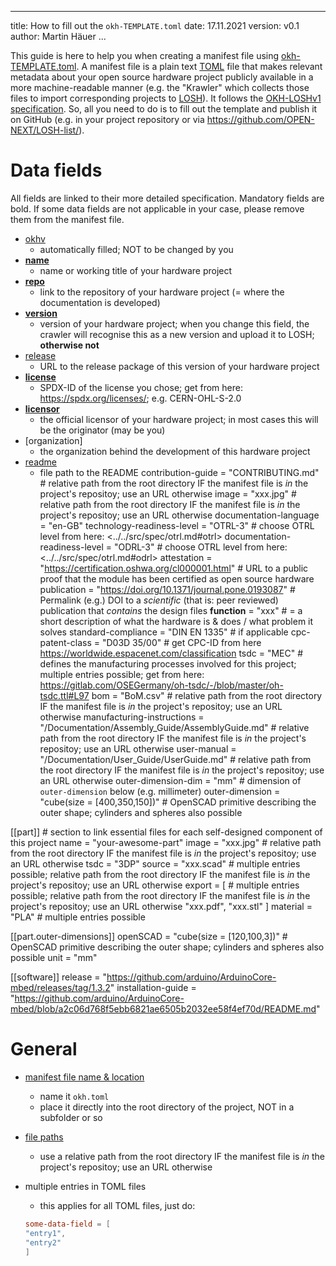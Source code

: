<!--
SPDX-FileCopyrightText: 2021 - 2022 Martin Häuer <martin.haeuer@ose-germany.de>
SPDX-FileCopyrightText: 2022 Robin Vobruba <hoijui.quaero@gmail.com>

SPDX-License-Identifier: GPL-3.0-or-later
-->

---
title: How to fill out the `okh-TEMPLATE.toml`
date: 17.11.2021
version: v0.1
author: Martin Häuer
...

This guide is here to help you when creating a manifest file
using [okh-TEMPLATE.toml](okh-TEMPLATE.toml).
A manifest file is a plain text [TOML](https://toml.io/en/) file
that makes relevant metadata about your open source hardware project publicly available
in a more machine-readable manner
(e.g. the "Krawler" which collects those files
to import corresponding projects to [LOSH](https://losh.opennext.eu)).
It follows the [OKH-LOSHv1 specification](TODO).
So, all you need to do is to fill out the template
and publish it on GitHub
(e.g. in your project repository
or via <https://github.com/OPEN-NEXT/LOSH-list/>).

# Data fields

All fields are linked to their more detailed specification.
Mandatory fields are bold.
If some data fields are not applicable in your case,
please remove them from the manifest file.

- [okhv](../../src/spec/okh.md#for-osh-modules-only)
  - automatically filled; NOT to be changed by you
- **[name](../../src/spec/okh.md#metadata-fields-for-osh-modules)**
  - name or working title of your hardware project
- **[repo](../../src/spec/okh.md#metadata-fields-for-osh-modules)**
  - link to the repository of your hardware project
    (= where the documentation is developed)
- **[version](../../src/spec/okh.md#metadata-fields-for-osh-modules)**
  - version of your hardware project;
    when you change this field,
    the crawler will recognise this as a new version
    and upload it to LOSH; **otherwise not**
- [release](../../src/spec/okh.md#metadata-fields-for-osh-modules)
  - URL to the release package of this version of your hardware project
- **[license](../../src/spec/okh.md#metadata-fields-for-osh-modules)**
  - SPDX-ID of the license you chose;
    get from here: <https://spdx.org/licenses/>; e.g. CERN-OHL-S-2.0
- **[licensor](../../src/spec/okh.md#metadata-fields-for-osh-modules)**
  - the official licensor of your hardware project;
    in most cases this will be the originator (may be you)
- [organization]
  - the organization behind the development of this hardware project
- [readme](../../src/spec/okh.md#metadata-fields-for-osh-modules)
  - file path to the README
contribution-guide = "CONTRIBUTING.md" # relative path from the root directory IF the manifest file is _in_ the project's repositoy; use an URL otherwise
image = "xxx.jpg" # relative path from the root directory IF the manifest file is _in_ the project's repositoy; use an URL otherwise
documentation-language = "en-GB"
technology-readiness-level = "OTRL-3" # choose OTRL level from here: <../../src/spec/otrl.md#otrl>
documentation-readiness-level = "ODRL-3" # choose OTRL level from here: <../../src/spec/otrl.md#odrl>
attestation = "https://certification.oshwa.org/cl000001.html" # URL to a public proof that the module has been certified as open source hardware
publication = "https://doi.org/10.1371/journal.pone.0193087" # Permalink (e.g.) DOI to a _scientific_ (that is: peer reviewed) publication that _contains_ the design files
**function** = "xxx" # = a short description of what the hardware is & does / what problem it solves
standard-compliance = "DIN EN 1335" # if applicable
cpc-patent-class = "D03D 35/00" # get CPC-ID from here <https://worldwide.espacenet.com/classification>
tsdc = "MEC" # defines the manufacturing processes involved for this project; multiple entries possible; get from here: https://gitlab.com/OSEGermany/oh-tsdc/-/blob/master/oh-tsdc.ttl#L97
bom = "BoM.csv" # relative path from the root directory IF the manifest file is _in_ the project's repositoy; use an URL otherwise
manufacturing-instructions = "/Documentation/Assembly_Guide/AssemblyGuide.md" # relative path from the root directory IF the manifest file is _in_ the project's repositoy; use an URL otherwise
user-manual = "/Documentation/User_Guide/UserGuide.md" # relative path from the root directory IF the manifest file is _in_ the project's repositoy; use an URL otherwise
outer-dimension-dim = "mm" # dimension of `outer-dimension` below (e.g. millimeter)
outer-dimension = "cube(size = [400,350,150])" # OpenSCAD primitive describing the outer shape; cylinders and spheres also possible

[[part]] # section to link essential files for each self-designed component of this project
name = "your-awesome-part"
image = "xxx.jpg" # relative path from the root directory IF the manifest file is _in_ the project's repositoy; use an URL otherwise
tsdc = "3DP"
source = "xxx.scad" # multiple entries possible; relative path from the root directory IF the manifest file is _in_ the project's repositoy; use an URL otherwise
export = [ # multiple entries possible; relative path from the root directory IF the manifest file is _in_ the project's repositoy; use an URL otherwise
  "xxx.pdf",
  "xxx.stl"
]
material = "PLA" # multiple entries possible

[[part.outer-dimensions]]
openSCAD = "cube(size = [120,100,3])" # OpenSCAD primitive describing the outer shape; cylinders and spheres also possible
unit = "mm"

[[software]]
release = "https://github.com/arduino/ArduinoCore-mbed/releases/tag/1.3.2"
installation-guide = "https://github.com/arduino/ArduinoCore-mbed/blob/a2c06d768f5ebb6821ae6505b2032ee58f4ef70d/README.md"

# General

- [manifest file name & location](../../src/spec/okh.md#location--naming-convention)
  - name it `okh.toml`
  - place it directly into the root directory of the project,
    NOT in a subfolder or so
- [file paths](../../src/spec/okh.md#file-path-conventions)
  - use a relative path from the root directory
    IF the manifest file is _in_ the project's repositoy;
    use an URL otherwise
- multiple entries in TOML files
  - this applies for all TOML files, just do:

  ```TOML
  some-data-field = [
  "entry1",
  "entry2"
  ]
  ```
